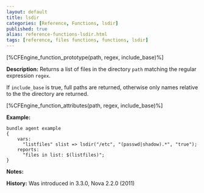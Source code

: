```yaml
---
layout: default
title: lsdir
categories: [Reference, Functions, lsdir]
published: true
alias: reference-functions-lsdir.html
tags: [reference, files functions, functions, lsdir]
---
```


[%CFEngine_function_prototype(path, regex, include_base)%]

**Description:** Returns a list of files in the directory `path` matching the regular expression `regex`.

If `include_base` is true, full paths are returned, otherwise only names 
relative to the the directory are returned.

[%CFEngine_function_attributes(path, regex, include_base)%]

**Example:**

```cf3
bundle agent example
{
    vars:
      "listfiles" slist => lsdir("/etc", "(passwd|shadow).*", "true");
    reports:
      "files in list: $(listfiles)";
}
```

**Notes:**  
   
 **History:** Was introduced in 3.3.0, Nova 2.2.0 (2011)

